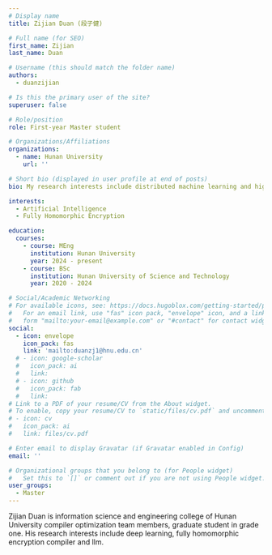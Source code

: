 ```yaml
---
# Display name
title: Zijian Duan (段子健)

# Full name (for SEO)
first_name: Zijian
last_name: Duan

# Username (this should match the folder name)
authors:
  - duanzijian

# Is this the primary user of the site?
superuser: false

# Role/position
role: First-year Master student

# Organizations/Affiliations
organizations:
  - name: Hunan University
    url: ''

# Short bio (displayed in user profile at end of posts)
bio: My research interests include distributed machine learning and high-performance code optimization.

interests:
  - Artificial Intelligence
  - Fully Homomorphic Encryption

education:
  courses:
    - course: MEng
      institution: Hunan University
      year: 2024 - present
    - course: BSc
      institution: Hunan University of Science and Technology
      year: 2020 - 2024

# Social/Academic Networking
# For available icons, see: https://docs.hugoblox.com/getting-started/page-builder/#icons
#   For an email link, use "fas" icon pack, "envelope" icon, and a link in the
#   form "mailto:your-email@example.com" or "#contact" for contact widget.
social:
  - icon: envelope
    icon_pack: fas
    link: 'mailto:duanzj1@hnu.edu.cn'
  # - icon: google-scholar
  #   icon_pack: ai
  #   link: 
  # - icon: github
  #   icon_pack: fab
  #   link: 
# Link to a PDF of your resume/CV from the About widget.
# To enable, copy your resume/CV to `static/files/cv.pdf` and uncomment the lines below.
# - icon: cv
#   icon_pack: ai
#   link: files/cv.pdf

# Enter email to display Gravatar (if Gravatar enabled in Config)
email: ''

# Organizational groups that you belong to (for People widget)
#   Set this to `[]` or comment out if you are not using People widget.
user_groups:
  - Master
---
```


Zijian Duan is information science and engineering college of Hunan University compiler optimization team members, graduate student in grade one. His research interests include deep learning, fully homomorphic encryption compiler and llm.

